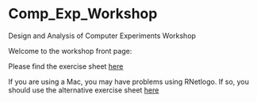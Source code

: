 Comp_Exp_Workshop
=================

Design and Analysis of Computer Experiments Workshop

Welcome to the workshop front page:

Please find the exercise sheet [here](https://github.com/jasonhilton/Comp_Exp_Workshop/blob/master/Design_and_Analysis_Computer_Experiments.md)


If you are using a Mac, you may have problems using RNetlogo. If so, you should use the alternative exercise sheet [here](https://github.com/jasonhilton/Comp_Exp_Workshop/blob/master/Mac_Design_and_Analysis_Computer_Experiments.md)